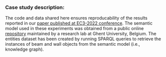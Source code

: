 ### Case study description:
The code and data shared here ensures reproducability of the results reported in our [paper published at EC3-2022 conference](https://ec-3.org/publications/conference/paper/?id=EC32022_208).
The semantic model used in these experiments was obtained from a public online [repository](http://smartlab1.elis.ugent.be:8889/IFC-repo/) maintained by a research lab at Ghent University, Belgium.
The entities dataset has been created by running SPARQL queries to retrieve the instances of beam and wall objects from the semantic model (i.e., knowledge graph). 

